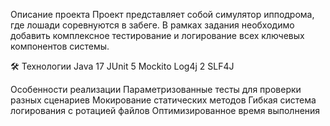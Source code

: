Описание проекта
Проект представляет собой симулятор ипподрома, где лошади соревнуются в забеге. В рамках задания необходимо добавить комплексное тестирование и логирование всех ключевых компонентов системы.

🛠 Технологии
Java 17
JUnit 5
Mockito
Log4j 2
SLF4J

Особенности реализации
Параметризованные тесты для проверки разных сценариев
Мокирование статических методов
Гибкая система логирования с ротацией файлов
Оптимизированное время выполнения
